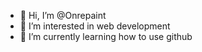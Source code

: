 - 👋 Hi, I’m @Onrepaint
- 👀 I’m interested in web development
- 🌱 I’m currently learning how to use github

<!---
Onrepaint/Onrepaint is a ✨ special ✨ repository because its `README.md` (this file) appears on your GitHub profile.
You can click the Preview link to take a look at your changes.
--->
